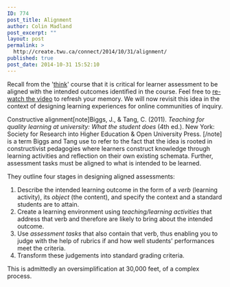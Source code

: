```yaml
---
ID: 774
post_title: Alignment
author: Colin Madland
post_excerpt: ""
layout: post
permalink: >
  http://create.twu.ca/connect/2014/10/31/alignment/
published: true
post_date: 2014-10-31 15:52:10
---
```

Recall from the '<a title="think" href="http://elearning.trubox.ca/courses/think/" target="_blank" rel="noopener noreferrer">think</a>' course that it is critical for learner assessment to be aligned with the intended outcomes identified in the course. Feel free to <a title="POST 3 – Constructive Alignment" href="http://elearning.trubox.ca/topic/post-3-constructive-alignment/" target="_blank" rel="noopener noreferrer">re-watch the video</a> to refresh your memory. We will now revisit this idea in the context of designing learning experiences for online communities of inquiry.

Constructive alignment[note]Biggs, J., &amp; Tang, C. (2011). <em>Teaching for quality learning at university: What the student does</em> (4th ed.). New York: Society for Research into Higher Education &amp; Open University Press. [/note] is a term Biggs and Tang use to refer to the fact that the idea is rooted in constructivist pedagogies where learners construct knowledge through learning activities and reflection on their own existing schemata. Further, assessment tasks must be aligned to what is intended to be learned.

They outline four stages in designing aligned assessments:
<ol>
	<li>Describe the intended learning outcome in the form of a <em>verb</em> (learning activity), its <em>object</em> (the content), and specify the context and a standard students are to attain.</li>
	<li>Create a learning environment using <em>teaching/learning activities</em> that address that verb and therefore are likely to bring about the intended outcome.</li>
	<li>Use <em>assessment tasks </em>that also contain that verb, thus enabling you to judge with the help of rubrics if and how well students' performances meet the criteria.</li>
	<li>Transform these judgements into standard grading criteria.</li>
</ol>
This is admittedly an oversimplification at 30,000 feet, of a complex process.